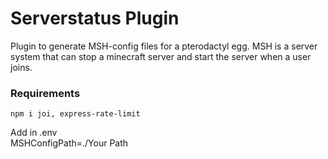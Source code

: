# Serverstatus Plugin
Plugin to generate MSH-config files for a pterodactyl egg.
MSH is a server system that can stop a minecraft server and start the server when a user joins.

### Requirements
`npm i joi, express-rate-limit` 
  
Add in .env  
MSHConfigPath=./Your Path